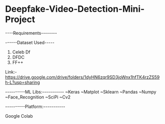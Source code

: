 # Deepfake-Video-Detection-Mini-Project

----Requirements--------




------Dataset Used-----

1) Celeb Df
2) DFDC
3) FF++


Link:-
https://drive.google.com/drive/folders/1dyHN6zqr9SD3joWnx1hfTK4rzZS59h-L?usp=sharing


----------ML Libs:-----------
~Keras
~Matplot 
~Sklearn
~Pandas
~Numpy
~Face_Recognition
~SciPi
~Cv2


----------Platform:-----------

Google Colab







